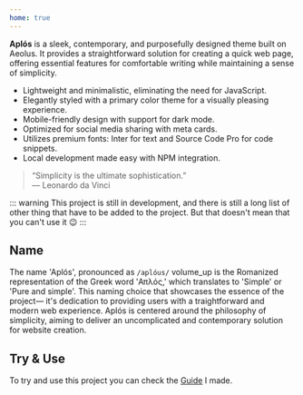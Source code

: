 ```yaml
---
home: true
---
```


**Aplós** is a sleek, contemporary, and purposefully designed theme built on Aeolus. It provides a straightforward solution for creating a quick web page, offering essential features for comfortable writing while maintaining a sense of simplicity.

- Lightweight and minimalistic, eliminating the need for JavaScript.
- Elegantly styled with a primary color theme for a visually pleasing experience.
- Mobile-friendly design with support for dark mode.
- Optimized for social media sharing with meta cards.
- Utilizes premium fonts: Inter for text and Source Code Pro for code snippets.
- Local development made easy with NPM integration.

> “Simplicity is the ultimate sophistication.”\
> — Leonardo da Vinci

::: warning
This project is still in development, and there is still a long list of other thing that have to be added to the project.
But that doesn't mean that you can't use it :wink:
:::

## Name

The name 'Aplós', pronounced as `/aplóus/` volume_up is the Romanized representation of the Greek word 'Απλός,' which translates to 'Simple' or 'Pure and simple'. This naming choice that showcases the essence of the project— it's dedication to providing users with a traightforward and modern web experience. Aplós is centered around the philosophy of simplicity, aiming to deliver an uncomplicated and contemporary solution for website creation.

## Try & Use

To try and use this project you can check the [Guide](/guide) I made.